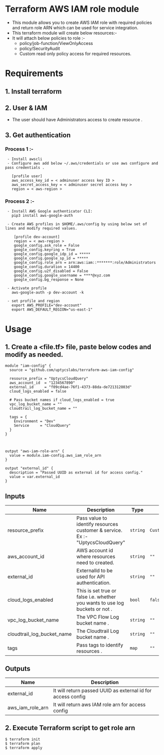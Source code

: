 # Terraform AWS IAM role module

* This module allows you to create AWS IAM role with required policies and return role ARN which can be used for service integration.
* This terraform module will create below resources:-
* It will attach below policies to role :-
  * policy/job-function/ViewOnlyAccess
  * policy/SecurityAudit
  * Custom read only policy access for required resources.


# Requirements

## 1. Install terraform

## 2. User & IAM 

- The user should have Administrators access to create resource .

## 3. Get authentication

### Process 1 :-

```
 - Install awscli
 - Configure aws add below ~/.aws/credentials or use aws configure and pass credentials .
   
   [profile user]
   aws_access_key_id = < adminuser access key ID >
   aws_secret_access_key = < adminuser secret access key >
   region = < aws-region >

```

### Process 2 :-

```
 - Install AWS Google authenticator CLI:
   pip3 install aws-google-auth
   
 - Create AWS profiles in $HOME/.aws/config by using below set of lines and modify required values.
 
    [profile dev-account]
    region = < aws-region >
    google_config.ask_role = False
    google_config.keyring = True
    google_config.google_idp_id = *****
    google_config.google_sp_id = *****
    google_config.role_arn = arn:aws:iam::*******:role/Administrators
    google_config.duration = 14400
    google_config.u2f_disabled = False
    google_config.google_username = ****@xyz.com
    google_config.bg_response = None

 - Activate profile  
   aws-google-auth -p dev-account -k
   
 - set profile and region  
   export AWS_PROFILE="dev-account"
   export AWS_DEFAULT_REGION="us-east-1"

```

# Usage

## 1. Create a <file.tf> file, paste below codes and modify as needed. 

```
module "iam-config" {
  source = "github.com/uptycslabs/terraform-aws-iam-config"
    
  resource_prefix = "UptycsCloudQuery"
  aws_account_id  = "1234567890"
  external_id     = "f09cd4ae-76f1-4373-88da-de721312803d"
  cloud_logs_enabled = false

  # Pass bucket names if cloud_logs_enabled = true
  vpc_log_bucket_name = ""
  cloudtrail_log_bucket_name = ""

  tags = {
    Environment = "Dev"
    Service     = "CloudQuery"
  }
}



output "aws-iam-role-arn" {
  value = module.iam-config.aws_iam_role_arn
}

output "external_id" {
  description = "Passed UUID as external id for access config."
  value = var.external_id
}

```

## Inputs

| Name                      | Description                                                                                                        | Type          | Default          |
| ------------------------- | ------------------------------------------------------------------------------------------------------------------ | ------------- | ---------------- |
| resource_prefix           | Pass value to identify resources customer & service. Ex :- "UptycsCloudQuery"                                      | `string`      | `CustomerCloudQuery`|
| aws_account_id            | AWS account id where resources need to created.                                                                    | `string`      | `""`             |
| external_id               | ExternalId to be used for API authentication.                                                                      | `string`      | `""`             |
| cloud_logs_enabled        | This is set true or false i.e. whether you wants to use log buckets or not .                                       | `bool`        | `false`          |
| vpc_log_bucket_name       | The VPC Flow Log bucket name .                                                                                     | `string`      | `""`             |
| cloudtrail_log_bucket_name| The Cloudtrail Log bucket name .                                                                                   | `string`      | `""`             |
| tags                      | Pass tags to identify resources .                                                                                  | `map`         | `""`             |


## Outputs

| Name                    | Description                                  |
| ----------------------- | -------------------------------------------- |
| external_id             | It will return passed UUID as external id for access config        |
| aws_iam_role_arn        | It will return aws IAM role arn for access config              |


## 2. Execute Terraform script to get role arn
```
$ terraform init
$ terraform plan
$ terraform apply
```


